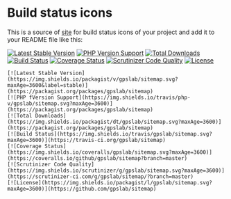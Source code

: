 Build status icons
==================

This is a source of [site](https://peter-gribanov.github.io/build-icon/) for build status icons of your project and add it to your README file like this:

[![Latest Stable Version](https://img.shields.io/packagist/v/gpslab/sitemap.svg?maxAge=3600&label=stable)](https://packagist.org/packages/gpslab/sitemap)
[![PHP Version Support](https://img.shields.io/travis/php-v/gpslab/sitemap.svg?maxAge=3600)](https://packagist.org/packages/gpslab/sitemap)
[![Total Downloads](https://img.shields.io/packagist/dt/gpslab/sitemap.svg?maxAge=3600)](https://packagist.org/packages/gpslab/sitemap)
[![Build Status](https://img.shields.io/travis/gpslab/sitemap.svg?maxAge=3600)](https://travis-ci.org/gpslab/sitemap)
[![Coverage Status](https://img.shields.io/coveralls/gpslab/sitemap.svg?maxAge=3600)](https://coveralls.io/github/gpslab/sitemap?branch=master)
[![Scrutinizer Code Quality](https://img.shields.io/scrutinizer/g/gpslab/sitemap.svg?maxAge=3600)](https://scrutinizer-ci.com/g/gpslab/sitemap/?branch=master)
[![License](https://img.shields.io/packagist/l/gpslab/sitemap.svg?maxAge=3600)](https://github.com/gpslab/sitemap)

```
[![Latest Stable Version](https://img.shields.io/packagist/v/gpslab/sitemap.svg?maxAge=3600&label=stable)](https://packagist.org/packages/gpslab/sitemap)
[![PHP fVersion Support](https://img.shields.io/travis/php-v/gpslab/sitemap.svg?maxAge=3600)](https://packagist.org/packages/gpslab/sitemap)
[![Total Downloads](https://img.shields.io/packagist/dt/gpslab/sitemap.svg?maxAge=3600)](https://packagist.org/packages/gpslab/sitemap)
[![Build Status](https://img.shields.io/travis/gpslab/sitemap.svg?maxAge=3600)](https://travis-ci.org/gpslab/sitemap)
[![Coverage Status](https://img.shields.io/coveralls/gpslab/sitemap.svg?maxAge=3600)](https://coveralls.io/github/gpslab/sitemap?branch=master)
[![Scrutinizer Code Quality](https://img.shields.io/scrutinizer/g/gpslab/sitemap.svg?maxAge=3600)](https://scrutinizer-ci.com/g/gpslab/sitemap/?branch=master)
[![License](https://img.shields.io/packagist/l/gpslab/sitemap.svg?maxAge=3600)](https://github.com/gpslab/sitemap)
```
